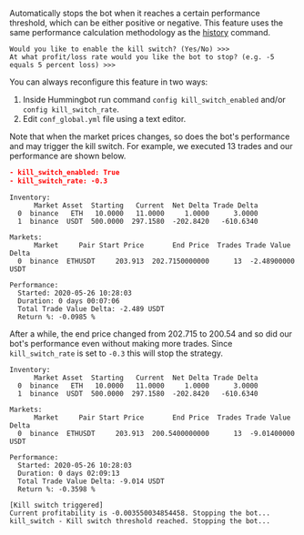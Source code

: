 Automatically stops the bot when it reaches a certain performance threshold, which can be either positive or negative. This feature uses the same performance calculation methodology as the [history](/operation/commands-shortcuts/#hummingbot-commands) command.

```
Would you like to enable the kill switch? (Yes/No) >>>
At what profit/loss rate would you like the bot to stop? (e.g. -5 equals 5 percent loss) >>>
```

You can always reconfigure this feature in two ways:

1. Inside Hummingbot run command `config kill_switch_enabled` and/or `config kill_switch_rate`.
2. Edit `conf_global.yml` file using a text editor.

Note that when the market prices changes, so does the bot's performance and may trigger the kill switch. For example, we executed 13 trades and our performance are shown below.

```json
- kill_switch_enabled: True
- kill_switch_rate: -0.3
```

```
Inventory:
      Market Asset  Starting   Current  Net Delta Trade Delta
  0  binance   ETH   10.0000   11.0000     1.0000      3.0000
  1  binance  USDT  500.0000  297.1580  -202.8420   -610.6340

Markets:
      Market     Pair Start Price       End Price  Trades Trade Value Delta
  0  binance  ETHUSDT     203.913  202.7150000000      13  -2.48900000 USDT

Performance:
  Started: 2020-05-26 10:28:03
  Duration: 0 days 00:07:06
  Total Trade Value Delta: -2.489 USDT
  Return %: -0.0985 %
```

After a while, the end price changed from 202.715 to 200.54 and so did our bot's performance even without making more trades. Since `kill_switch_rate` is set to `-0.3` this will stop the strategy.

```
Inventory:
      Market Asset  Starting   Current  Net Delta Trade Delta
  0  binance   ETH   10.0000   11.0000     1.0000      3.0000
  1  binance  USDT  500.0000  297.1580  -202.8420   -610.6340

Markets:
      Market     Pair Start Price       End Price  Trades Trade Value Delta
  0  binance  ETHUSDT     203.913  200.5400000000      13  -9.01400000 USDT

Performance:
  Started: 2020-05-26 10:28:03
  Duration: 0 days 02:09:13
  Total Trade Value Delta: -9.014 USDT
  Return %: -0.3598 %
```

```
[Kill switch triggered]
Current profitability is -0.003550034854458‬. Stopping the bot...
kill_switch - Kill switch threshold reached. Stopping the bot...
```

